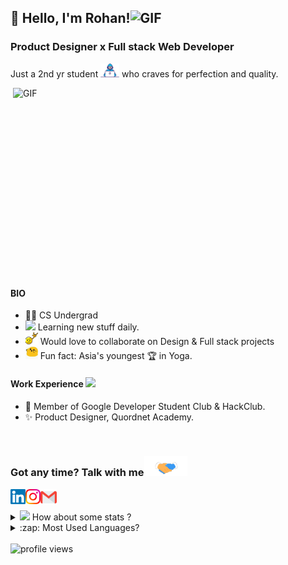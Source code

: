 ## 👋 Hello, I'm Rohan!<img alt="GIF" src="https://user-images.githubusercontent.com/66785205/102096644-f3940c00-3e4a-11eb-8467-11711c783ae3.gif" width="60vw">
### Product Designer x Full stack Web Developer
Just a 2nd yr student <img src="https://github.com/SatYu26/SatYu26/blob/master/Assets/Developer.gif" width="30px"> who craves for perfection and quality. 

<img align="right" alt="GIF" src="video.gif" width="500" height="320" />

#### BIO
- 👨‍🎓 CS Undergrad
- <img src="https://media.giphy.com/media/WUlplcMpOCEmTGBtBW/giphy.gif" width="24"> Learning new stuff daily.
- <img alt="GIF" src="https://github.com/SatYu26/SatYu26/blob/master/Assets/headbang.gif" width="20vw" /> Would love to collaborate on Design & Full stack projects
- <img alt="GIF" src="https://github.com/SatYu26/SatYu26/blob/master/Assets/happy.gif" width="20vw" /> Fun fact: Asia's youngest 🏆 in Yoga.

#### Work Experience <img src="https://github.com/TheDudeThatCode/TheDudeThatCode/blob/master/Assets/Earth.gif" width="21px">
- 💖 Member of Google Developer Student Club & HackClub.
- ✨ Product Designer, Quordnet Academy.

<br />

### Got any time? Talk with me<img src="https://github.com/SatYu26/SatYu26/blob/master/Assets/Handshake.gif" height="32px">

  <a href="https://www.linkedin.com/in/rohan-karmakar-01587a193/">
    <img align="left" alt="Rohan Karmakar | Linkedin" width="24px" src="https://github.com/SatYu26/SatYu26/blob/master/Assets/Linkedin.svg" />
  </a> &nbsp;&nbsp;
  <a href="https://www.instagram.com/rohankarmakar1202/">
    <img align="left" alt="Rohan Karmakar | Instagram" width="24px" src="https://github.com/SatYu26/SatYu26/blob/master/Assets/Instagram.svg" />
  </a> &nbsp;&nbsp;
  <a href="mailto:krohan1202@gmail.com">
    <img align="left" alt="Rohan Karmakar | Gmail" width="26px" src="https://github.com/SatYu26/SatYu26/blob/master/Assets/Gmail.svg" />
  </a>
  
<br />
<br />
<details>
  <summary> <img src="https://media.giphy.com/media/VgCDAzcKvsR6OM0uWg/giphy.gif" width="46"> How about some stats ?</summary>

  <img align="left" alt="Rohan's GitHub Stats" src="https://github-readme-stats.vercel.app/api?username=krohan1202&count_private=true&theme=algolia&show_icons=true&hide_border=true" />

</details>
<details>
  <summary>:zap: Most Used Languages?</summary>

<img align="left" alt="Rohan's GitHub Top Languages" src="https://github-readme-stats.vercel.app/api/top-langs/?username=krohan1202&theme=algolia" />

</details>
<br />
<img src="https://gpvc.arturio.dev/krohan1202" alt="profile views"/>
